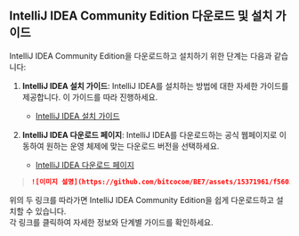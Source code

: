 ## IntelliJ IDEA Community Edition 다운로드 및 설치 가이드

IntelliJ IDEA Community Edition을 다운로드하고 설치하기 위한 단계는 다음과 같습니다:

1. **IntelliJ IDEA 설치 가이드**: IntelliJ IDEA를 설치하는 방법에 대한 자세한 가이드를 제공합니다. 이 가이드를 따라 진행하세요.
   - [IntelliJ IDEA 설치 가이드](https://m.blog.naver.com/djusti/223143383341?isInf=true)

2. **IntelliJ IDEA 다운로드 페이지**: IntelliJ IDEA를 다운로드하는 공식 웹페이지로 이동하여 원하는 운영 체제에 맞는 다운로드 버전을 선택하세요.
   - [IntelliJ IDEA 다운로드 페이지](https://www.jetbrains.com/idea/download/)

> ```markdown
> ![이미지 설명](https://github.com/bitcocom/BE7/assets/15371961/f5603fdd-ba47-4f72-a563-4c7ee9b19d89)
> ```
위의 두 링크를 따라가면 IntelliJ IDEA Community Edition을 쉽게 다운로드하고 설치할 수 있습니다.<br> 
각 링크를 클릭하여 자세한 정보와 단계별 가이드를 확인하세요.
